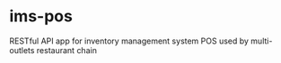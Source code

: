 # ims-pos
RESTful API app for inventory management system POS used by multi-outlets restaurant chain
